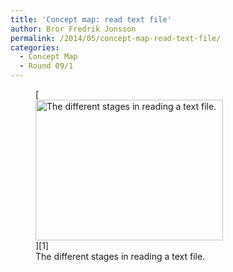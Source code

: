```yaml
---
title: 'Concept map: read text file'
author: Bror Fredrik Jonsson
permalink: /2014/05/concept-map-read-text-file/
categories:
  - Concept Map
  - Round 09/1
---
```

<figure id="attachment_6915" style="width: 300px;" class="wp-caption alignnone">[<img class="size-medium wp-image-6915" alt="The different stages in reading a text file." src="http://teaching.software-carpentry.org/wp-content/uploads/2014/05/concept_map_text_file-300x225.jpg" width="300" height="225" />][1]<figcaption class="wp-caption-text">The different stages in reading a text file.</figcaption></figure>

 [1]: http://teaching.software-carpentry.org/wp-content/uploads/2014/05/concept_map_text_file.jpg
